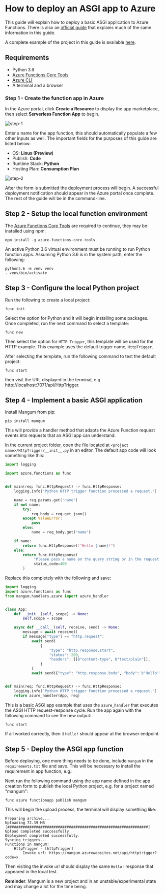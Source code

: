 # How to deploy an ASGI app to Azure

This guide will explain how to deploy a basic ASGI application to Azure Functions. There is also an [official guide](https://docs.microsoft.com/en-us/azure/azure-functions/functions-create-first-function-python) that explains much of the same information in this guide.

A complete example of the project in this guide is available [here](https://github.com/erm/azure-functions-python-asgi-example).

## Requirements 

- Python 3.6
- [Azure Functions Core Tools](https://docs.microsoft.com/en-us/azure/azure-functions/functions-run-local#v2)
- [Azure CLI](https://docs.microsoft.com/en-us/cli/azure/install-azure-cli?view=azure-cli-latest)
- A terminal and a browser

### Step 1 - Create the function app in Azure

In the Azure portal, click **Create a Resource** to display the app marketplace, then select **Serverless Function App** to begin.

<img src="images/step1-azure-howto.png" alt="step-1" class="inline"/>

Enter a name for the app function, this should automatically populate a few other inputs as well. The important fields for the purposes of this guide are listed below:

- OS: **Linux (Preview)**
- Publish: **Code**
- Runtime Stack: **Python**
- Hosting Plan: **Consumption Plan**

<img src="images/step2-azure-howto.png" alt="step-2" class="inline"/>

After the form is submitted the deployment process will begin. A successful deployment notification should appear in the Azure portal once complete. The rest of the guide will be in the command-line.

## Step 2 - Setup the local function environment

The [Azure Functions Core Tools](https://docs.microsoft.com/en-us/azure/azure-functions/functions-run-local#v2) are required to continue, they may be installed using npm:

`npm install -g azure-functions-core-tools`

An active Python 3.6 virtual environment must be running to run Python function apps. Assuming Python 3.6 is in the system path, enter the following:

```
python3.6 -m venv venv
. venv/bin/activate
```


## Step 3 - Configure the local Python project

Run the following to create a local project:

```
func init
```

Select the option for Python and it will begin installing some packages. Once completed, run the next command to select a template:

```
func new
```

Then select the option for `HTTP Trigger`, this template will be used for the HTTP example. This example uses the default trigger name, `HttpTrigger`. 

After selecting the template, run the following command to test the default project:

```
func start
```

then visit the URL displayed in the terminal, e.g. http://localhost:7071/api/HttpTrigger.

## Step 4 - Implement a basic ASGI application


Install Mangum from pip:

`pip install mangum`

This will provide a handler method that adapts the Azure Function request events into requests that an ASGI app can understand.

In the current project folder, open the file located at `<project name>/HttpTrigger/__init__.py` in an editor. The default app code will look something like this:

```python
import logging

import azure.functions as func


def main(req: func.HttpRequest) -> func.HttpResponse:
    logging.info('Python HTTP trigger function processed a request.')

    name = req.params.get('name')
    if not name:
        try:
            req_body = req.get_json()
        except ValueError:
            pass
        else:
            name = req_body.get('name')

    if name:
        return func.HttpResponse(f"Hello {name}!")
    else:
        return func.HttpResponse(
             "Please pass a name on the query string or in the request body",
             status_code=400
        )
```


Replace this completely with the following and save:

```python
import logging
import azure.functions as func
from mangum.handlers.azure import azure_handler


class App:
    def __init__(self, scope) -> None:
        self.scope = scope

    async def __call__(self, receive, send) -> None:
        message = await receive()
        if message["type"] == "http.request":
            await send(
                {
                    "type": "http.response.start",
                    "status": 200,
                    "headers": [[b"content-type", b"text/plain"]],
                }
            )
            await send({"type": "http.response.body", "body": b"Hello!"})


def main(req: func.HttpRequest) -> func.HttpResponse:
    logging.info("Python HTTP trigger function processed a request.")
    return azure_handler(App, req)
```

This is a basic ASGI app example that uses the `azure_handler` that executes the ASGI HTTP request-response cycle. Run the app again with the following command to see the new output:

```
func start
```

If all worked correctly, then it `Hello!` should appear at the browser endpoint.

## Step 5 - Deploy the ASGI app function

Before deploying, one more thing needs to be done, include `mangum` in the `requirements.txt` file and save. This will be necessary to install the requirement in app function, e.g.:

Next run the following command using the app name defined in the app creation form to publish the local Python project, e.g. for a project named "mangum":

`func azure functionapp publish mangum`

This will begin the upload process, the terminal will display something like:

```
Preparing archive...
Uploading 72.39 MB [################################################################]
Upload completed successfully.
Deployment completed successfully.
Syncing triggers...
Functions in mangum:
    HttpTrigger - [httpTrigger]
        Invoke url: https://mangum.azurewebsites.net/api/httptrigger?code=x
```

Then visiting the invoke url should display the same `Hello!` response that appeared in the local test.

**Reminder**: Mangum is a new project and in an unstable/experimental state and may change a lot for the time being.
